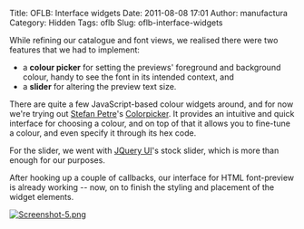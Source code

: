 Title: OFLB: Interface widgets
Date: 2011-08-08 17:01
Author: manufactura
Category: Hidden
Tags: oflb
Slug: oflb-interface-widgets

<!--:en-->

While refining our catalogue and font views, we realised there were two
features that we had to implement:

-   a **colour picker** for setting the previews' foreground and
    background colour, handy to see the font in its intended context,
    and
-   a **slider** for altering the preview text size.

There are quite a few JavaScript-based colour widgets around, and for
now we're trying out [Stefan Petre](http://eyecon.ro)'s
[Colorpicker](http://eyecon.ro/colorpicker/). It provides an intuitive
and quick interface for choosing a colour, and on top of that it allows
you to fine-tune a colour, and even specify it through its hex code.

For the slider, we went with [JQuery UI](http://jqueryui.com)'s stock
slider, which is more than enough for our purposes.

After hooking up a couple of callbacks, our interface for HTML
font-preview is already working -- now, on to finish the styling and
placement of the widget elements.

[![Screenshot-5.png](http://blog.manufacturaindependente.org/wp-content/uploads/2011/08/Screenshot-5.png "Screenshot-5.png")](http://blog.manufacturaindependente.org/wp-content/uploads/2011/08/Screenshot-5.png)

<!--:-->

